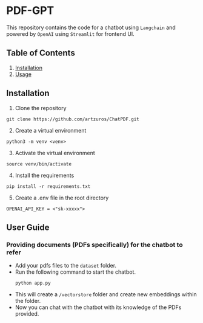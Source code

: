 # PDF-GPT
This repository contains the code for a chatbot using `Langchain` and powered by `OpenAI` using `Streamlit` for frontend UI.

## Table of Contents
1. [Installation](#installation)
2. [Usage](#usage)

## Installation
1. Clone the repository
```
git clone https://github.com/artzuros/ChatPDF.git
```
2. Create a virtual environment
```
python3 -m venv <venv>
```
3. Activate the virtual environment
```
source venv/bin/activate
```
4. Install the requirements
```
pip install -r requirements.txt
```
5. Create a .env file in the root directory
```
OPENAI_API_KEY = <"sk-xxxxx">
```

## User Guide
### Providing documents (PDFs specifically) for the chatbot to refer
- Add your pdfs files to the `dataset` folder.
- Run the following command to start the chatbot.
    ```
    python app.py
    ```
- This will create a `/vectorstore` folder and create new embeddings within the folder.
- Now you can chat with the chatbot with its knowledge of the PDFs provided.
